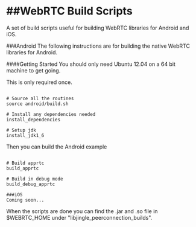##WebRTC Build Scripts
====================
A set of build scripts useful for building WebRTC libraries for Android and iOS.

###Android
The following instructions are for building the native WebRTC libraries for Android.


####Getting Started
You should only need Ubuntu 12.04 on a 64 bit machine to get going.

This is only required once.
```shell

# Source all the routines
source android/build.sh

# Install any dependencies needed
install_dependencies

# Setup jdk
install_jdk1_6

```

Then you can build the Android example
```shell

# Build apprtc
build_apprtc

# Build in debug mode
build_debug_apprtc

###iOS
Coming soon...

```

When the scripts are done you can find the .jar and .so file in $WEBRTC_HOME under "libjingle\_peerconnection\_builds".
